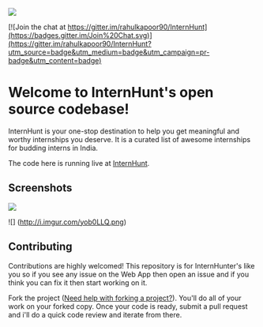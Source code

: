 ![](http://i.imgur.com/lH8eB8u.png)

[![Join the chat at https://gitter.im/rahulkapoor90/InternHunt](https://badges.gitter.im/Join%20Chat.svg)](https://gitter.im/rahulkapoor90/InternHunt?utm_source=badge&utm_medium=badge&utm_campaign=pr-badge&utm_content=badge)

Welcome to InternHunt's open source codebase!
=======================

InternHunt is your one-stop destination to help you get meaningful and worthy internships you deserve. It is a curated list of awesome internships for budding interns in India.

The code here is running live at [InternHunt](http://www.internhunt.in). 

Screenshots
-----------

![](http://i.imgur.com/xkID2Uk.png)

![] (http://i.imgur.com/yob0LLQ.png)


Contributing
------------

Contributions are highly welcomed! This repository is for InternHunter's like you so if you see any issue on the Web App then open an issue and if you think you can fix it then start working on it.

Fork the project ([Need help with forking a project?](https://help.github.com/articles/fork-a-repo/)). You'll do all of your work on your forked copy. Once your code is ready, submit a pull request and i'll do a quick code review and iterate from there.
